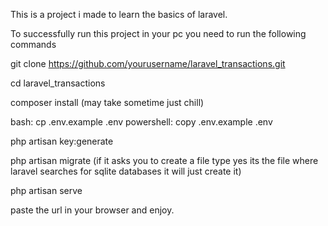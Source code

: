 This is a project i made to learn the basics of laravel.

To successfully run this project in your pc you need to run the following commands

git clone https://github.com/yourusername/laravel_transactions.git

cd laravel_transactions

composer install (may take sometime just chill)

bash: cp .env.example .env
powershell: copy .env.example .env

php artisan key:generate

php artisan migrate (if it asks you to create a file type yes its the file where laravel searches for sqlite databases it will just create it)

php artisan serve

paste the url in your browser and enjoy.

